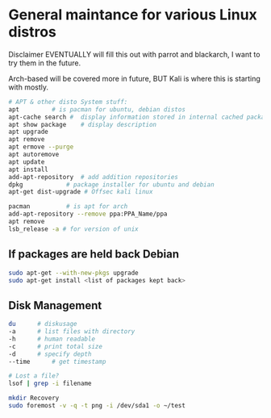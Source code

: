 # General maintance for various Linux distros

Disclaimer EVENTUALLY will fill this out with parrot and blackarch, I want to try them in the future.

Arch-based will be covered more in future, BUT Kali is where this is starting with mostly.

```bash
# APT & other disto System stuff:
apt			# is pacman for ubuntu, debian distos
apt-cache search # 	display information stored in internal cached package database
apt show package	# display description
apt upgrade
apt remove
apt ermove --purge
apt autoremove
apt update
apt install
add-apt-repository	# add addition repositories
dpkg			# package installer for ubuntu and debian
apt-get dist-upgrade # Offsec kali linux

pacman			# is apt for arch 
add-apt-repository --remove ppa:PPA_Name/ppa
apt remove
lsb_release -a # for version of unix
```


##  If packages are held back Debian
```bash
sudo apt-get --with-new-pkgs upgrade
sudo apt-get install <list of packages kept back>
```

## Disk Management
```bash
du 		# diskusage
-a		# list files with directory
-h		# human readable
-c		# print total size
-d		# specify depth
--time		# get timestamp

# Lost a file?
lsof | grep -i filename

mkdir Recovery
sudo foremost -v -q -t png -i /dev/sda1 -o ~/test
```
